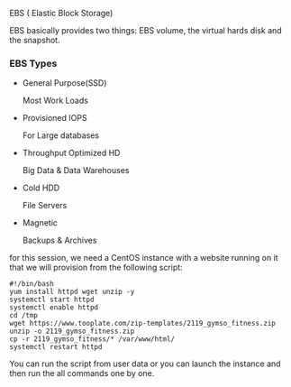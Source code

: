 EBS ( Elastic Block Storage)

EBS basically provides two things: EBS volume, the virtual hards disk and the snapshot.  

### EBS Types

- General Purpose(SSD)

  Most Work Loads
- Provisioned IOPS
  
  For Large databases 
- Throughput Optimized HD

  Big Data & Data Warehouses
- Cold HDD

  File Servers

- Magnetic

  Backups & Archives


for this session, we need a CentOS instance with a website running on it that we will provision from the following script:

```
#!/bin/bash
yum install httpd wget unzip -y
systemctl start httpd
systemctl enable httpd
cd /tmp
wget https://www.tooplate.com/zip-templates/2119_gymso_fitness.zip
unzip -o 2119_gymso_fitness.zip
cp -r 2119_gymso_fitness/* /var/www/html/
systemctl restart httpd
```

You can run the script from user data or you can launch the instance and then run the all commands one by one.

